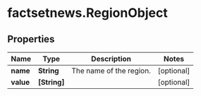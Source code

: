 # factsetnews.RegionObject

## Properties

Name | Type | Description | Notes
------------ | ------------- | ------------- | -------------
**name** | **String** | The name of the region. | [optional] 
**value** | **[String]** |  | [optional] 


